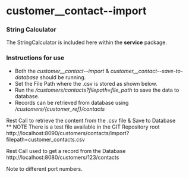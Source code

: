 # customer__contact--import
### String Calculator
The StringCalculator is included here within the __service__ package.
### Instructions for use
* Both the _customer__contact--import_ & _customer__contact--save-to-database_ should be running.
* Set the File Path where the .csv is stored as shown below.
* Run the _/customers/contacts?filepath=file_path_ to save the data to database.
* Records can be retrieved from database using _/customers/{customer_ref}/contacts_

Rest Call to retrieve the content from the .csv file & Save to Database\
** NOTE There is a test file available in the GIT Repository root\
http://localhost:8090/customers/contacts/import?filepath=customer_contacts.csv

Rest Call used to get a record from the Database\
http://localhost:8080/customers/123/contacts

Note to different port numbers.

